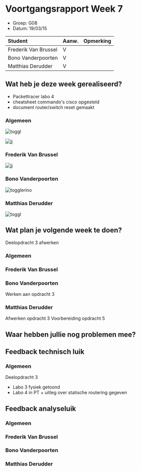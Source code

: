 # Voortgangsrapport Week 7 

* Groep: G08
* Datum: 19/03/15

| Student               | Aanw. | Opmerking |
| :---                  | :---  | :---      |
| Frederik Van Brussel  |  V    |           |
| Bono Vanderpoorten    |  V    |           |
| Matthias Derudder     |  V    |           |

## Wat heb je deze week gerealiseerd?
- Packettracer labo 4
- cheatsheet commando's cisco opgesteld
- document router/switch reset gemaakt


### Algemeen

![toggl](http://puu.sh/gQctz/dc24fd8131.png)

![jj](http://puu.sh/gQcDN/4e633185c6.png)
### Frederik Van Brussel


![jj](http://puu.sh/gQcMd/ba2e5a533f.png)

### Bono Vanderpoorten

![togglerino](http://puu.sh/gQcSi/f29e25a2ff.png)


### Matthias Derudder
![toggl](http://i.imgur.com/yd6eTcj.jpg)

## Wat plan je volgende week te doen?
Deelopdracht 3 afwerken



### Algemeen
### Frederik Van Brussel
### Bono Vanderpoorten
Werken aan opdracht 3
### Matthias Derudder
Afwerken opdracht 3
Voorbereiding opdracht 5

## Waar hebben jullie nog problemen mee?

## Feedback technisch luik

### Algemeen

Deelopdracht 3
- Labo 3 fysiek getoond
- Labo 4 in PT + uitleg over statische routering gegeven

## Feedback analyseluik

### Algemeen

### Frederik Van Brussel
### Bono Vanderpoorten
### Matthias Derudder


